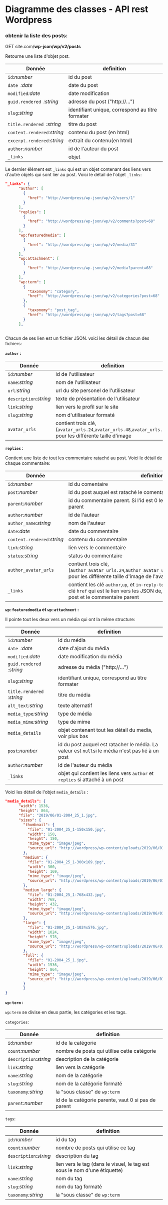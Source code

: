 # Diagramme des classes - API rest Wordpress


### obtenir la liste des posts:

GET site.com/**wp-json/wp/v2/posts**

Retourne une liste d'objet post.

Donnée| definition
-|-
`id`_:number_| id du post
`date `_:date_| date du post
`modified`_:date_| date modification
`guid.rendered `_:string_| adresse du post ("http://...")
`slug`_:string_ | identifiant unique, correspond au titre formater
`title.rendered `_:string_|titre du post
`content.rendered`_:string_| contenu du post (en html)
`excerpt.rendered`_:string_| extrait du contenu(en html)
`author`_:number_| id de l'auteur du post
`_links` | objet

Le dernier élément est `_links` qui est un objet contenant des liens vers d'autre objets qui sont lier au post.
Voici le détail de l'objet `_links`:

```json
"_links": {
      "author": [
        {
          "href": "http://wordpress/wp-json/wp/v2/users/1"
        }
      ],
      "replies": [
        {
          "href": "http://wordpress/wp-json/wp/v2/comments?post=68"
        }
      ],
      "wp:featuredmedia": [
        {
          "href": "http://wordpress/wp-json/wp/v2/media/31"
        }
      ],
      "wp:attachment": [
        {
          "href": "http://wordpress/wp-json/wp/v2/media?parent=68"
        }
      ],
      "wp:term": [
        {
          "taxonomy": "category",
          "href": "http://wordpress/wp-json/wp/v2/categories?post=68"
        },
        {
          "taxonomy": "post_tag",
          "href": "http://wordpress/wp-json/wp/v2/tags?post=68"
        }
      ],
		
```

Chacun de ses lien est un fichier JSON. voici les détail de chacun des fichiers:

**`author` :**

Donnée| definition
-|-
`id`_:number_| id de l'utilisateur
`name`_:string_ | nom de l'utilisateur
`url`_:string_ | url du site personel de l'utilisateur
`description`_:string_ | texte de présentation de l'utilisateur
`link`_:string_ | lien vers le profil sur le site
`slug`_:string_ | nom d'utilisateur formaté
`avatar_urls`| contient trois clé, (`avatar_urls.24`,`avatar_urls.48`,`avatar_urls.96`) pour les différente taille d'image

**`replies` :**

Contient une liste de tout les commentaire rataché au post. Voici le détail de chaque commentaire:

Donnée| definition
-|-
`id`_:number_ | id du comentaire
`post`_:number_ | id du post auquel est rataché le comentaire
`parent`_:number_| id du commentaire parent. Si l'id est 0 le commantaire n'as pas de parent
`author`_:number_| id de l'auteur
`author_name`_:string_|nom de l'auteur
`date`_:date_| date du commentaire
`content.rendered`_:string_| contenu du commentaire
`link`_:string_| lien vers le commentaire
`status`_:string_| status du commentaire
`author_avatar_urls`| contient trois clé, (`author_avatar_urls.24`,`author_avatar_urls.48`,`author_avatar_urls.96`) pour les différente taille d'image de l'avatar de l'auteur.
`_links`| contient les clé `author`,`up`, et `in-reply-to` qui contienne chacune une clé `href` qui est le lien vers les JSON de, respectivement, l'auteur, le post et le commentaire parent

**`wp:featuredmedia` et `wp:attachment` :**

Il pointe tout les deux vers un média qui ont la même structure:

Donnée| definition
-|-
`id`_:number_| id du média
`date `_:date_| date d'ajout du média
`modified`_:date_| date modification du média
`guid.rendered `_:string_| adresse du média ("http://...")
`slug`_:string_ | identifiant unique, correspond au titre formater
`title.rendered `_:string_|titre du média
`alt_text`_:string_| texte alternatif
`media_type`_:string_| type de média
`media_mime`_:string_| type de mime
`media_details` | objet contenant tout les détail du media, voir plus bas
`post`_:number_ | id du post auquel est ratacher le média. La valeur est `null`si le média n'est pas lié à un post
`author`_:number_| id de l'auteur du média
`_links` | objet qui contient les liens vers `author` et `replies` si attaché à un post

Voici les détail de l'objet `media_details` :

```json
"media_details": {
      "width": 1536,
      "height": 864,
      "file": "2019/06/01-2004_25_1.jpg",
      "sizes": {
        "thumbnail": {
          "file": "01-2004_25_1-150x150.jpg",
          "width": 150,
          "height": 150,
          "mime_type": "image/jpeg",
          "source_url": "http://wordpress/wp-content/uploads/2019/06/01-2004_25_1-150x150.jpg"
        },
        "medium": {
          "file": "01-2004_25_1-300x169.jpg",
          "width": 300,
          "height": 169,
          "mime_type": "image/jpeg",
          "source_url": "http://wordpress/wp-content/uploads/2019/06/01-2004_25_1-300x169.jpg"
        },
        "medium_large": {
          "file": "01-2004_25_1-768x432.jpg",
          "width": 768,
          "height": 432,
          "mime_type": "image/jpeg",
          "source_url": "http://wordpress/wp-content/uploads/2019/06/01-2004_25_1-768x432.jpg"
        },
        "large": {
          "file": "01-2004_25_1-1024x576.jpg",
          "width": 1024,
          "height": 576,
          "mime_type": "image/jpeg",
          "source_url": "http://wordpress/wp-content/uploads/2019/06/01-2004_25_1-1024x576.jpg"
        },
        "full": {
          "file": "01-2004_25_1.jpg",
          "width": 1536,
          "height": 864,
          "mime_type": "image/jpeg",
          "source_url": "http://wordpress/wp-content/uploads/2019/06/01-2004_25_1.jpg"
        }
        }
}
```

**`wp:term` :**

`wp:term` se divise en deux partie, les catégories et les tags.

`categories`: 

Donnée| definition
-|-
`id`_:number_| id de la catégorie
`count`_:number_ | nombre de posts qui utilise cette catégorie
`description`_:string_| description de la catégorie
`link`_:string_ | lien vers la catégorie
`name`_:string_| nom de la catégorie
`slug`_:string_| nom de la catégorie formaté
`taxonomy`_:string_| la "sous classe" de `wp:term`
`parent`_:number_ | id de la catégorie parente, vaut 0 si pas de parent

`tags`:

Donnée| definition
-|-
`id`_:number_| id du tag
`count`_:number_ | nombre de posts qui utilise ce tag
`description`_:string_| description du tag
`link`_:string_ | lien vers le tag (dans le visuel, le tag est sous le nom d'une étiquette)
`name`_:string_| nom du tag
`slug`_:string_| nom du tag formaté
`taxonomy`_:string_| la "sous classe" de `wp:term`